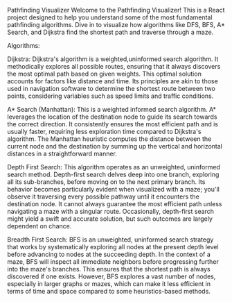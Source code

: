 Pathfinding Visualizer
Welcome to the Pathfinding Visualizer! This is a React project designed to help you understand some of the most fundamental pathfinding algorithms. Dive in to visualize how algorithms like DFS, BFS, A* Search, and Dijkstra find the shortest path and traverse through a maze.

Algorithms:

 Dijkstra: 
 Dijkstra's algorithm is a weighted,uninformed search algorithm. It methodically explores all possible routes, ensuring that it always discovers the most 
 optimal path based on given weights. This optimal solution accounts for factors like distance and time. Its principles are akin to those used in navigation 
 software to determine the shortest route between two points, considering variables such as speed limits and traffic conditions.

 A* Search (Manhattan):
 This is a weighted informed search algorithm.
 A* leverages the location of the destination node to guide its search towards the correct direction. It consistently ensures the most efficient path and 
 is usually faster, requiring less exploration time compared to Dijkstra's algorithm.
 The Manhattan heuristic computes the distance between the current node and the destination by summing up the vertical and horizontal distances in a 
 straightforward manner.

 Depth First Search: 
 This algorithm operates as an unweighted, uninformed search method. Depth-first search delves deep into one branch, exploring all its sub-branches, before 
 moving on to the next primary branch. Its behavior becomes particularly evident when visualized with a maze; you'll observe it traversing every possible 
 pathway until it encounters the destination node. It cannot always guarantee the most efficient path unless navigating a maze with a singular route. 
 Occasionally, depth-first search might yield a swift and accurate solution, but such outcomes are largely dependent on chance.

 Breadth First Search:
 BFS is an unweighted, uninformed search strategy that works by systematically exploring all nodes at the present depth level before 
 advancing to nodes at the succeeding depth. In the context of a maze, BFS will inspect all immediate neighbors before progressing further into the maze's 
 branches. This ensures that the shortest path is always discovered if one exists. However, BFS explores a vast number of nodes, especially in larger 
 graphs or mazes, which can make it less efficient in terms of time and space compared to some heuristics-based methods. 

 
